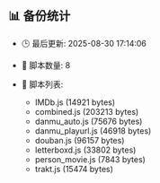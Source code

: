 ## 📊 备份统计

- 🕒 最后更新: 2025-08-30 17:14:06
- 📁 脚本数量: 8
- 📄 脚本列表:

  - IMDb.js (14921 bytes)
  - combined.js (203213 bytes)
  - danmu_auto.js (75676 bytes)
  - danmu_playurl.js (46918 bytes)
  - douban.js (96157 bytes)
  - letterboxd.js (33802 bytes)
  - person_movie.js (7843 bytes)
  - trakt.js (15474 bytes)
